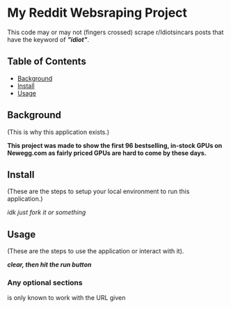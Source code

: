 # My Reddit Websraping Project
This code may or may not (fingers crossed) scrape r/Idiotsincars posts that have the keyword of **_"idiot"_**.
 ## Table of Contents
  - [Background](#background) 
 - [Install](#install) 
 - [Usage](#usage) 
 ## Background 
 (This is why this application exists.)
 

 **This project was made to show the first 96 bestselling, in-stock GPUs on Newegg.com as fairly priced GPUs are hard to come by these days.**
  ## Install 
  (These are the steps to setup your local environment to run this application.) 
 

  _idk just fork it or something_
  ## Usage 
  (These are the steps to use the application or interact with it). 
  

  ***clear, then hit the run button***
  ### Any optional sections
  is only known to work with the URL given
  